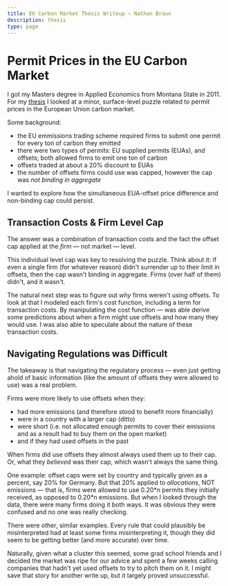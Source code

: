 ```yaml
---
title: EU Carbon Market Thesis Writeup — Nathan Braun
description: thesis
type: page
---
```


# Permit Prices in the EU Carbon Market
I got my Masters degree in Applied Economics from Montana State in 2011. For my
[thesis](http://etd.lib.montana.edu/etd/2011/braun/BraunN1211.pdf) I looked at
a minor, surface-level puzzle related to permit prices in the European Union carbon market.

Some background:

- the EU emmissions trading scheme required firms to submit one permit for every ton of carbon they emitted
- there were two types of permits: EU supplied permits (EUAs), and offsets; both allowed firms to emit one ton of carbon
- offsets traded at about a 20% discount to EUAs
- the number of offsets firms could use was capped, however the cap was *not binding in aggregate*

I wanted to explore how the simultaneous EUA-offset price difference and
non-binding cap could persist.

## Transaction Costs & Firm Level Cap
The answer was a combination of transaction costs and the fact the offset cap
applied at the *firm* — not market — level.

This individual level cap was key to resolving the puzzle. Think about it: if
even a single firm (for whatever reason) didn't surrender up to their limit in
offsets, then the cap wasn't binding in aggregate. Firms (over half of them)
didn't, and it wasn't.

The natural next step was to figure out *why* firms weren't using offsets.  To
look at that I modeled each firm's cost function, including a term for
transaction costs. By manipulating the cost function — was able derive some
predictions about when a firm might use offsets and how many they would use. I
was also able to speculate about the nature of these transaction costs.

## Navigating Regulations was Difficult
The takeaway is that navigating the regulatory process — even just getting
ahold of basic information (like the amount of offsets they were allowed to
use) was a real problem.

Firms were more likely to use offsets when they:
- had more emissions (and therefore stood to benefit more financially)
- were in a country with a larger cap (ditto)
- were short (i.e. not allocated enough permits to cover their emissions and as a result had to buy them on the open market)
- and if they had used offsets in the past

When firms did use offsets they almost always used them up to their cap. Or,
what they *believed* was their cap, which wasn't always the same thing.

One example: offset caps were set by country and typically given as a percent,
say 20% for Germany. But that 20% applied to *allocations*, NOT emissions —
that is, firms were allowed to use 0.20\*n permits they initially received, as
opposed to 0.20\*n emissions.  But when I looked through the data, there were
many firms doing it both ways. It was obvious they were confused and no one was
really checking.

There were other, similar examples. Every rule that could plausibly be
misinterpreted had at least some firms misinterpreting it, though they did seem
to be getting better (and more accurate) over time.

Naturally, given what a cluster this seemed, some grad school friends and I
decided the market was ripe for our advice and spent a few weeks calling
companies that hadn't yet used offsets to try to pitch them on it. I might save
that story for another write up, but it largely proved unsuccessful.
